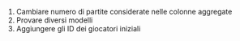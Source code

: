 1. Cambiare numero di partite considerate nelle colonne aggregate
2. Provare diversi modelli
3. Aggiungere gli ID dei giocatori iniziali